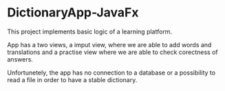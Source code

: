 # DictionaryApp-JavaFx

This project implements basic logic of a learning platform.

App has a two views, a imput view, where we are able to add words and translations and  a practise view where we are able to check corectness of answers.

Unfortunetely, the app has no connection to a database or a possibility to read a file in order to have a stable dictionary.
